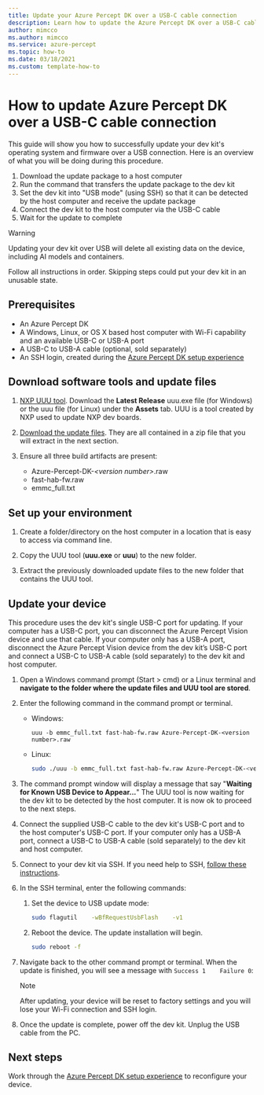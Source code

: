 ```yaml
---
title: Update your Azure Percept DK over a USB-C cable connection
description: Learn how to update the Azure Percept DK over a USB-C cable connection
author: mimcco
ms.author: mimcco
ms.service: azure-percept
ms.topic: how-to
ms.date: 03/18/2021
ms.custom: template-how-to
---
```


# How to update Azure Percept DK over a USB-C cable connection

This guide will show you how to successfully update your dev kit's operating system and firmware over a USB connection. Here is an overview of what you will be doing during this procedure.
1. Download the update package to a host computer
1. Run the command that transfers the update package to the dev kit
1. Set the dev kit into "USB mode" (using SSH) so that it can be detected by the host computer and receive the update package
1. Connect the dev kit to the host computer via the USB-C cable
1. Wait for the update to complete

> [!WARNING]
> Updating your dev kit over USB will delete all existing data on the device, including AI models and containers.
>
> Follow all instructions in order. Skipping steps could put your dev kit in an unusable state.


## Prerequisites

- An Azure Percept DK
- A Windows, Linux, or OS X based host computer with Wi-Fi capability and an available USB-C or USB-A port
- A USB-C to USB-A cable (optional, sold separately)
- An SSH login, created during the [Azure Percept DK setup experience](./quickstart-percept-dk-set-up.md)

## Download software tools and update files

1. [NXP UUU tool](https://github.com/NXPmicro/mfgtools/releases). Download the **Latest Release** uuu.exe file (for Windows) or the uuu file (for Linux) under the **Assets** tab. UUU is a tool created by NXP used to update NXP dev boards.

1. [Download the update files](https://go.microsoft.com/fwlink/?linkid=2155734). They are all contained in a zip file that you will extract in the next section.

1. Ensure all three build artifacts are present:
    - Azure-Percept-DK-*&lt;version number&gt;*.raw
    - fast-hab-fw.raw
    - emmc_full.txt

## Set up your environment

1. Create a folder/directory on the host computer in a location that is easy to access via command line.

1. Copy the UUU tool (**uuu.exe** or **uuu**) to the new folder.

1. Extract the previously downloaded update files to the new folder that contains the UUU tool.

## Update your device

This procedure uses the dev kit's single USB-C port for updating.  If your computer has a USB-C port, you can disconnect the Azure Percept Vision device and use that cable.  If your computer only has a USB-A port, disconnect the Azure Percept Vision device from the dev kit’s USB-C port and connect a USB-C to USB-A cable (sold separately) to the dev kit and host computer.

1. Open a Windows command prompt (Start > cmd) or a Linux terminal and **navigate to the folder where the update files and UUU tool are stored**. 

1. Enter the following command in the command prompt or terminal.

    - Windows:

        ```console
        uuu -b emmc_full.txt fast-hab-fw.raw Azure-Percept-DK-<version number>.raw 
        ```

    - Linux:

        ```bash
        sudo ./uuu -b emmc_full.txt fast-hab-fw.raw Azure-Percept-DK-<version number>.raw
        ```

1. The command prompt window will display a message that say "**Waiting for Known USB Device to Appear...**" The UUU tool is now waiting for the dev kit to be detected by the host computer. It is now ok to proceed to the next steps.

1. Connect the supplied USB-C cable to the dev kit's USB-C port and to the host computer's USB-C port. If your computer only has a USB-A port, connect a USB-C to USB-A cable (sold separately) to the dev kit and host computer.

1. Connect to your dev kit via SSH. If you need help to SSH, [follow these instructions](./how-to-ssh-into-percept-dk.md).

1. In the SSH terminal, enter the following commands:

    1. Set the device to USB update mode:

        ```bash
        sudo flagutil    -wBfRequestUsbFlash    -v1
        ```

    1. Reboot the device. The update installation will begin.

        ```bash
        sudo reboot -f
        ```

1. Navigate back to the other command prompt or terminal. When the update is finished, you will see a message with ```Success 1    Failure 0```:

    > [!NOTE]
    > After updating, your device will be reset to factory settings and you will lose your Wi-Fi connection and SSH login.

1. Once the update is complete, power off the dev kit. Unplug the USB cable from the PC.  

## Next steps

Work through the [Azure Percept DK setup experience](./quickstart-percept-dk-set-up.md) to reconfigure your device.
